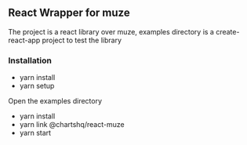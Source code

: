 ## React Wrapper for muze

The project is a react library over muze, examples directory is a create-react-app project to test the library

### Installation

- yarn install
- yarn setup

Open the examples directory

- yarn install
- yarn link @chartshq/react-muze
- yarn start
